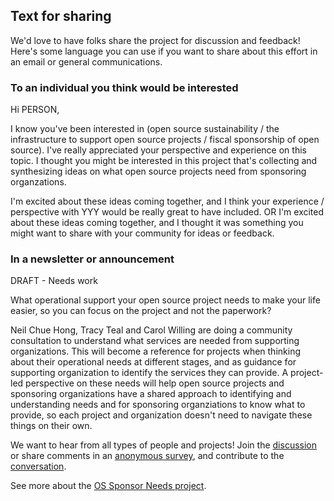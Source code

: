 ## Text for sharing

We'd love to have folks share the project for discussion and feedback! Here's some language you can use if you want to share about this
effort in an email or general communications.

### To an individual you think would be interested

Hi PERSON,

I know you've been interested in (open source sustainability / the infrastructure to support open source projects / fiscal sponsorship 
of open source). I've really appreciated your perspective and experience on this topic. I thought you might be interested in this project
that's collecting and synthesizing ideas on what open source projects need from sponsoring organzations. 

I'm excited about these ideas coming together, and I think your experience / perspective with YYY would be really great to have included. 
OR
I'm excited about these ideas coming together, and I thought it was something you might want to share with your community for ideas 
or feedback. 


### In a newsletter or announcement

DRAFT - Needs work 

What operational support your open source project needs to make your life easier, so you can focus on the project and not the paperwork?

Neil Chue Hong, Tracy Teal and Carol Willing are doing a community consultation to understand what services are needed from supporting organizations. This will become a reference for projects 
when thinking about their operational needs at different stages, and as guidance for supporting organization to identify the services 
they can provide. A project-led perspective on these needs will help open source projects and sponsoring organizations
have a shared approach to identifying and understanding needs and for sponsoring organziations to know what to provide, so each project
and organization doesn't need to navigate these things on their own.

We want to hear from all types of people and projects! Join the [discussion](https://github.com/managing-os-projects/os-fiscal-sponsor-needs/discussions) or share comments in an [anonymous survey](https://forms.gle/tCc8HBDPXEmvMwve9), and contribute to the [conversation](https://github.com/managing-os-projects/os-sponsor-needs/blob/main/contributing.md).

See more about the [OS Sponsor Needs project](https://github.com/managing-os-projects/os-sponsor-needs).






